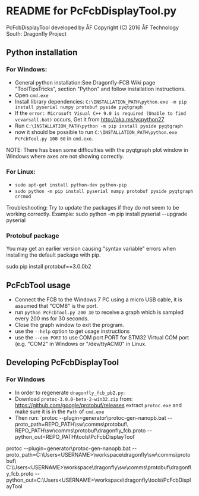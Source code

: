 # README for PcFcbDisplayTool.py

PcFcbDisplayTool developed by ÅF 
Copyright (C) 2016  ÅF Technology South: Dragonfly Project

## Python installation

### For Windows:
* General python installation:See Dragonfly-FCB Wiki page "ToolTipsTricks", section "Python" and follow installation instructions.
* Open `cmd.exe`
* Install library dependencies: `C:\INSTALLATION_PATH\python.exe -m pip install pyserial numpy protobuf pyside pyqtgraph`
 * If the `error: Microsoft Visual C++ 9.0 is required (Unable to find vcvarsall.bat)` occurs, Get it from http://aka.ms/vcpython27
* Run `C:\INSTALLATION_PATH\python -m pip install pyside pyqtgraph`
* now it should be possible to run `C:\INSTALLATION_PATH\python.exe PcFcbTool.py 100 60` in `cmd.exe`.

NOTE: There has been some difficulties with the pyqtgraph plot window in Windows where axes are not showing correctly.

### For Linux:
* `sudo apt-get install python-dev python-pip`
* `sudo python -m pip install pyserial numpy protobuf pyside pyqtgraph crcmod`

Troubleshooting: Try to update the packages if they do not seem to be working correctly. Example:
sudo python -m pip install pyserial --upgrade pyserial

### Protobuf package
You may get an earlier version causing "syntax variable" errors when installing the default package with pip.

sudo pip install protobuf==3.0.0b2

## PcFcbTool usage
* Connect the FCB to the Windows 7 PC using a micro USB cable, it is assumed that "COM8" is the port.
* run `python PcFcbTool.py 200 30` to receive a graph which is sampled every 200 ms for 30 seconds.
* Close the graph window to exit the program.
* use the `--help` option to get usage instructions
* use the `--com PORT` to use COM port PORT for STM32 Virtual COM port (e.g. "COM2" in Windows or "/dev/ttyACM0" in Linux.

## Developing PcFcbDisplayTool

### For Windows
* In order to regenerate `dragonfly_fcb_pb2.py`:
 * Download `protoc-3.0.0-beta-2-win32.zip` from: https://github.com/google/protobuf/releases extract `protoc.exe` and make sure it is in the `Path` of `cmd.exe`
 * Then run: `protoc --plugin=generator\protoc-gen-nanopb.bat --proto_path=REPO_PATH\sw\comms\protobuf\ REPO_PATH\sw\comms\protobuf\dragonfly_fcb.proto  --python_out=REPO_PATH\tools\PcFcbDisplayTool´
 
 protoc --plugin=generator\protoc-gen-nanopb.bat --proto_path=C:\Users\<USERNAME>\workspace\dragonfly\sw\comms\protobuf\ C:\Users\<USERNAME>\workspace\dragonfly\sw\comms\protobuf\dragonfly_fcb.proto  --python_out=C:\Users\<USERNAME>\workspace\dragonfly\tools\PcFcbDisplayTool
